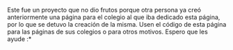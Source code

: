 Este fue un proyecto que no dio frutos porque otra persona ya creó anteriormente una página para el colegio al que iba dedicado esta página, por lo que se detuvo la creación de la misma.
Usen el código de esta página para las páginas de sus colegios o para otros motivos. 
Espero que les ayude :*